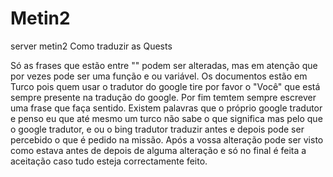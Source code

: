 # Metin2
server metin2
Como traduzir as Quests

Só as frases que estão entre "" podem ser alteradas, mas em atenção que por vezes pode ser uma função e ou variável.
Os documentos estão em Turco pois quem usar o tradutor do google tire por favor o "Você" que está sempre presente na tradução do google.
Por fim temtem sempre escrever uma frase que faça sentido.
Existem palavras que o próprio google tradutor e penso eu que até mesmo um turco não sabe o que significa mas pelo que o google tradutor,
e ou o bing tradutor traduzir antes e depois pode ser percebido o que é pedido na missão.
Após a vossa alteração pode ser visto como estava antes de depois de alguma alteração e só no final é feita a aceitação caso tudo 
esteja correctamente feito.
